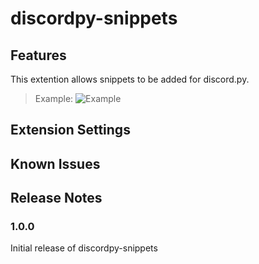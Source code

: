 # discordpy-snippets

## Features

This extention allows snippets to be added for discord.py.

> Example:
> ![Example](https://i.adiscorduser.com/3ZpUzbn.gif)


## Extension Settings


## Known Issues


## Release Notes


### 1.0.0

Initial release of discordpy-snippets
